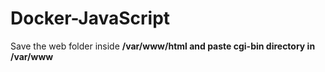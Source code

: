 # Docker-JavaScript

Save the web folder inside <b>/var/www/html<b> and paste cgi-bin directory in <b>/var/www<b>

